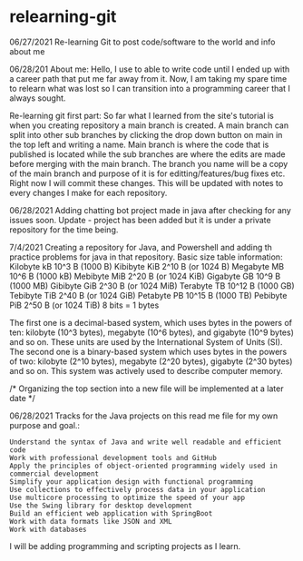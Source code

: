 # relearning-git
06/27/2021
Re-learning Git to post code/software to the world and info about me

06/28/201
About me:
Hello, I use to able to write code until I ended up with a career path that put me far away from it.
Now, I am taking my spare time to relearn what was lost so I can transition into a programming career that I always sought.

Re-learning git first part:
So far what I learned from the site's tutorial is when you creating repository a main branch is created.
A main branch can split into other sub branches by clicking the drop down button on main in the top left and writing a name.
Main branch is where the code that is published is located while the sub branches are where the edits are made before merging with the main branch.
The branch you name will be a copy of the main branch and purpose of it is for editting/features/bug fixes etc.
Right now I will commit these changes. This will be updated with notes to every changes I make for each repository.



06/28/2021
Adding chatting bot project made in java after checking for any issues soon. Update - project has been added but it is under a private repository for the time being.

7/4/2021
Creating a repository for Java, and Powershell and adding th practice problems for java in that repository. Basic size table information:
Kilobyte 	kB 	10^3 B (1000 B) 	Kibibyte 	KiB 	2^10 B (or 1024 B)
Megabyte 	MB 	10^6 B (1000 kB) 	Mebibyte 	MiB 	2^20 B (or 1024 KiB)
Gigabyte 	GB 	10^9 B (1000 MB) 	Gibibyte 	GiB 	2^30 B (or 1024 MiB)
Terabyte 	TB 	10^12 B (1000 GB) 	Tebibyte 	TiB 	2^40 B (or 1024 GiB)
Petabyte 	PB 	10^15 B (1000 TB) 	Pebibyte 	PiB 	2^50 B (or 1024 TiB)
8 bits = 1 bytes

The first one is a decimal-based system, which uses bytes in the powers of ten: kilobyte (10^3 bytes), megabyte (10^6 bytes), and gigabyte (10^9 bytes) and so on. These units are used by the International System of Units (SI). The second one is a binary-based system which uses bytes in the powers of two: kilobyte (2^10 bytes), megabyte (2^20 bytes), gigabyte (2^30 bytes) and so on. This system was actively used to describe computer memory.

/* Organizing the top section into a new file will be implemented at a later date */

06/28/2021
Tracks for the Java projects on this read me file for my own purpose and goal.:

    Understand the syntax of Java and write well readable and efficient code
    Work with professional development tools and GitHub
    Apply the principles of object-oriented programming widely used in commercial development
    Simplify your application design with functional programming
    Use collections to effectively process data in your application
    Use multicore processing to optimize the speed of your app
    Use the Swing library for desktop development
    Build an efficient web application with SpringBoot
    Work with data formats like JSON and XML
    Work with databases


I will be adding programming and scripting projects as I learn.
